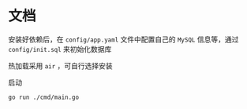 # 文档
安装好依赖后，在 `config/app.yaml` 文件中配置自己的 `MySQL` 信息等，通过 `config/init.sql` 来初始化数据库

热加载采用 `air` ，可自行选择安装

启动
```shell
go run ./cmd/main.go
```